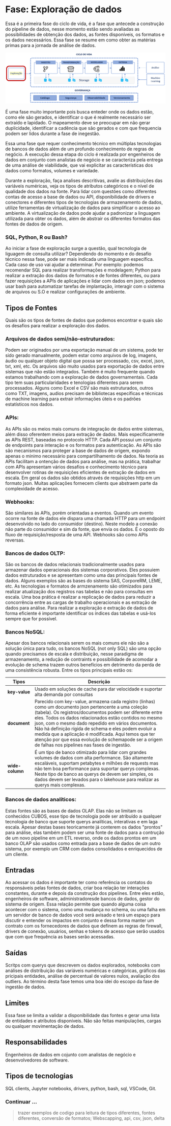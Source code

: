 # Fase: Exploração de dados
Essa é a primeira fase do ciclo de vida, é a fase que antecede a construção do pipeline de dados, nesse momento estão sendo avaliadas as possibilidades de obtenção dos dados, as fontes disponíveis, os formatos e os dados necessários. Essa fase se resume em como obter as matérias primas para a jornada de análise de dados.

![Fase Exploração](../../media/fase-exploracao.png)

É uma fase muito importante pois busca enteder onde os dados estão, como ele são gerados, e identificar o que é realmente necessário ser extraído e lapidado. O mapeamento deve se preocupar em não gerar duplicidade, identificar a cadência que são gerados e com que frequencia podem ser lidos durante a fase de inegestão.
 
Essa uma fase que requer conhecimento técnico em múltiplas tecnologias de bancos de dados além de um profundo conhecimento de regras de negócio. A execução dessa etapa do ciclo é realizada por engenheiros de dados em conjunto com analistas de negócio e se caracteriza pela entrega de uma análise de viabilidade, que vai explicitar as características dos dados como formatos, volumes e variedade.

Durante a exploração, faça analises descritivas, avalie as distribuições das variáveis numéricas, veja os tipos de atributos categóricos e o nível de qualidade dos dados na fonte. Para lidar com questões como diferentes contas de acesso a base de dados ou API, disponibilidade de drivers e conectores e diferentes tipos de tecnologias de armazenamento de dados, utilize ferramentas de virtualização de dados para simplificar o acesso ao ambiente. A virtualização de dados pode ajudar a padronizar a linguagem utilizada para obter os dados, além de abstrair os diferentes formatos das fontes de dados de origem.


### SQL, Python, R ou Bash?
Ao iniciar a fase de exploração surge a questão, qual tecnologia de liguagem de consulta utilizar? Dependendo do momento e do desafio técnico nessa fase, pode ser mais indicada uma linguagem específica. Cada caso de uso vai ajudar a determinar. Por exemplo: podemos recomendar SQL para realizar transformações e modelagem; Python  para realizar a extração dos dados de formatos e de fontes diferentes, ou para fazer requisições a APIs de aplicações e lidar com dados em json; podemos usar bash para automatizar tarefas de implantação, interagir com o sistema de arquivos ou S.O e realizar configurações de ambiente.


## Tipos de Fontes
Quais são os tipos de fontes de dados que podemos encontrar e quais são os desafios para realizar a exploração dos dados.

### **Arquivos de dados semi/não-estruturados:** 
Podem ser originados por uma exportação manual de um sistema, pode ter sido gerado manualmente, podem estar como arquivos de log, imagens, áudio ou qualquer objeto digital que possa ser processado, csv, excel, json, txt, xml, etc. Os arquivos são muito usados para exportação de dados entre sistemas que não estão integrados. Também é muito frequente quando estamos trabalhando com a exploração de dados governamentais. Cada tipo tem suas particularidades e tenologias diferentes para serem processados. Alguns como Excel e CSV são mais estruturados, outros como TXT, imagens, audios precisam de bibliotecas específicas e técnicas de machine learning para extrair informações úteis e os padrões estatísticos nos dados.

### **APIs:** 
As APIs são os meios mais comuns de integração de dados entre sistemas, além disso oferentem meios para extração de dados. Mais especificamente as APIs REST, baseadas no protocolo HTTP. Cada API possui um conjunto de endpoints para interação e os formatos para autenticação. As APIs são são mecanismos para proteger a base de dados de origem, expondo apenas o minimo necessário para compartilhamento de dados.
Na teoria as APIs facilitam a ontenção de dados para análise, mas na prática, trabalhar com APIs apresentam vários desafios e conhecimento técnico para desenvolver rotinas de requisições eficientes de extração de dados em escala. Em geral os dados são obtidos através de requisições http em um formato json. Muitas aplicações fornecem clients que abstraem parte da complexidade de acesso.

### **Webhooks**: 
São similares às APIs, porém orientadas a eventos. Quando um evento ocorre na fonte de dados ele dispara uma chamada HTTP para um endpoint desenvolvido no lado do consumidor (destino). Neste modelo a conexão não parte do consumidor e sim da fonte, que envia os dados. É o oposto do fluxo de requisição/resposta de uma API. Webhooks são como APIs reversas.

### **Bancos de dados OLTP**: 
São os bancos de dados relacionais tradicionalmente usados para armazenar dados operacionais dos sistemas corporativos. Eles possuiem dados estruturados e se apresentam como uma das principais fontes de dados. Alguns exemplos são as bases do sistema SAS, CorporeRM, LEME, etc. As tecnologias e formatos de armzenamento são otimizados para realizar atualização dos registros nas tabelas e não para consultas em escala. Uma boa prática é realizar a replicação de dados para reduzir a concorrência entre as cargas de trabalho operacionais e as extração de dados para análise. Para realizar a exploração e extração de dados de forma eficiente é importante identificar os índices das tabelas e usá-los sempre que for possível.

### **Bancos NoSQL**: 
Apesar dos bancos relacionais serem os mais comuns ele não são a solução única para tudo, os bancos NoSQL (not only SQL) são uma opção quando precisamos de escala e distribuição, nesse paradigma de armazenamento, a redução de contraints e possibilidade de acomodar a evolução de schema trazem outros benefícios em detrimento da perda de uma consistência robusta. 
Entre os tipos principais estão os:

Tipos | Descrição
----- | ---------
**key-value** | Usado em soluções de cache para dar velocidade e suportar alta demanda por consultas
**document** | Parecido com key-value, armazena cada registro (linhas) como um documento json pertencente a uma coleção (tabela). Os registros/documentos podem ser diferente entre eles. Todos os dados relacionados estão contidos no mesmo json, com o mesmo dado repedido em vários documentos. Não há definição rígida de schema e eles podem evoluir a medida que a aplicação é modificada. Aqui temos que ter atenção por que essa evolução de schemapode ser a origem de falhas nos pipelines nas fases de ingestão.
**wide-column** | É um tipo de banco otimizado para lidar com grandes volumes de dados com alta performance. São altamente escaláveis, suportam petabytes e milhões de requests mas não tem boa performance para suportar querys complexas. Neste tipo de banco as querys de devem ser simples, os dados devem ser levados para o lakehouse para realizar as querys mais complexas.

### **Bancos de dados analíticos**: 
Estas fontes são as bases de dados OLAP. Elas não se limitam os conhecidos CUBOS, esse tipo de tecnologia pode ser atribuído a qualquer tecnologia de banco que suporte querys analíticas, interativas e em laga escala. Apesar destas bases teoricamente já conterem os dados "prontos" para análise, elas também podem ser uma fonte de dados para a contrução de um novo pipeline em um ETL reverso, onde os dados prontos em um banco OLAP são usados como entrada para a base de dados de um outro sistema, por exemplo um CRM com dados consolidados e enriquecidos de um cliente.


## Entradas
Ao acessar os dados é importante ter como referência os contatos do responsáveis pelas fontes de dados, criar boa relação ter interações constantes, durante e depois da construção dos pipelines. Entre eles estão, engenheiros de software, administradoresde bancos de dados, gestor do sistema de origem. Essa relação permite que quando alguma coisa acontecer com o sistema, como uma mudança no schema, ou uma falha em um servidor de banco de dados você será avisado e terá um espaço para discutir e entender os impactos em conjunto e dessa forma manter um contrato com os fornecedores de dados que definem as regras de firewall, drivers de conexão, usuários, senhas e tokens de acesso que serão usados que com que frequência as bases serão acessadas.

## Saídas
Scritps com querys que descrevem os dados explorados, notebooks com análises de distribuição das variáveis numéricas e categóricas, gráficos das pricipais entidades, análise de percentual de valores nulos, avaliação dos outliers. Ao término desta fase temos uma boa idei do escopo da fase de ingestão de dados.

## Limites
 Essa fase se limita a validar a disponibilidade das fontes e gerar uma lista de entidades e atributos disponíveis. Não são feitas manipulações, cargas ou qualquer movimentação de dados.
 
## Responsabilidades
 Engenheiros de dados em cojunto com analistas de negócio e desenvolvedores de software.
 
## Tipos de tecnologias
SQL clients, Jupyter notebooks, drivers, python, bash, sql, VSCode, Git.


### Continuar ...

> trazer exemplos de codigo para leitura de tipos diferentes, fontes diferentes, conversão de formatos; Webscapping, api, csv, json, delta

